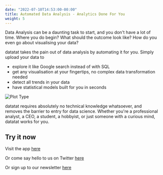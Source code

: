 ```yaml
---
date: "2022-07-10T14:53:00-00:00"
title: Automated Data Analysis - Analytics Done For You
weight: 5
---
```


Data Analysis can be a daunting task to start, and you don't have a lot of time. Where you do begin? What should the outcome look like? How do you even go about visualising your data?

datatat takes the pain out of data analysis by automating it for you. Simply upload your data to
- explore it like Google search instead of with SQL
- get any visualisation at your fingertips, no complex data transformation needed
- detect all trends in your data
- have statistical models built for you in seconds

![Plot Type](plottype.png)

datatat requires absolutely no technical knowledge whatsoever, and removes the barrier to entry for data science. Whether you're a professional analyst, a CEO, a student, a hobbyist, or just someone with a curious mind, datatat works for you.

## Try it now

Visit the app [here](https://datatat.shinyapps.io/datatat/)

Or come say hello to us on Twitter [here](https://twitter.com/datatat_xyz)

Or sign up to our newsletter [here](https://datatat.xyz/docs/newsletter/)
